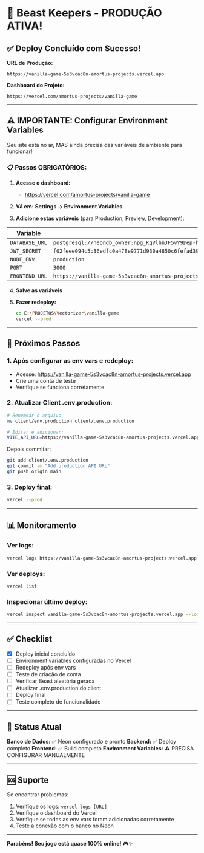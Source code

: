 # 🚀 Beast Keepers - PRODUÇÃO ATIVA!

## ✅ Deploy Concluído com Sucesso!

**URL de Produção:**
```
https://vanilla-game-5s3vcac8n-amortus-projects.vercel.app
```

**Dashboard do Projeto:**
```
https://vercel.com/amortus-projects/vanilla-game
```

---

## ⚠️ IMPORTANTE: Configurar Environment Variables

Seu site está no ar, MAS ainda precisa das variáveis de ambiente para funcionar!

### 📋 Passos OBRIGATÓRIOS:

1. **Acesse o dashboard:**
   - https://vercel.com/amortus-projects/vanilla-game

2. **Vá em: Settings → Environment Variables**

3. **Adicione estas variáveis** (para Production, Preview, Development):

| Variable | Value |
|----------|-------|
| `DATABASE_URL` | `postgresql://neondb_owner:npg_KqVlhnJF5vY9@ep-holy-queen-acfaysb1-pooler.sa-east-1.aws.neon.tech/neondb?sslmode=require` |
| `JWT_SECRET` | `f02feee094c5b36edfc0a478e9771d930a4850c6fefad3935d54725ed632d78288c9c7dd859501a85a213e1fa1a9be36d6e680c880aa95fdbb3cd153a170d8a0` |
| `NODE_ENV` | `production` |
| `PORT` | `3000` |
| `FRONTEND_URL` | `https://vanilla-game-5s3vcac8n-amortus-projects.vercel.app` |

4. **Salve as variáveis**

5. **Fazer redeploy:**
   ```bash
   cd E:\PROJETOS\Vectorizer\vanilla-game
   vercel --prod
   ```

---

## 🔧 Próximos Passos

### 1. Após configurar as env vars e redeploy:

- Acesse: https://vanilla-game-5s3vcac8n-amortus-projects.vercel.app
- Crie uma conta de teste
- Verifique se funciona corretamente

### 2. Atualizar Client .env.production:

```bash
# Renomear o arquivo
mv client/env.production client/.env.production

# Editar e adicionar:
VITE_API_URL=https://vanilla-game-5s3vcac8n-amortus-projects.vercel.app/api
```

Depois commitar:
```bash
git add client/.env.production
git commit -m "Add production API URL"
git push origin main
```

### 3. Deploy final:

```bash
vercel --prod
```

---

## 📊 Monitoramento

### Ver logs:
```bash
vercel logs https://vanilla-game-5s3vcac8n-amortus-projects.vercel.app
```

### Ver deploys:
```bash
vercel list
```

### Inspecionar último deploy:
```bash
vercel inspect vanilla-game-5s3vcac8n-amortus-projects.vercel.app --logs
```

---

## ✅ Checklist

- [x] Deploy inicial concluído
- [ ] Environment variables configuradas no Vercel
- [ ] Redeploy após env vars
- [ ] Teste de criação de conta
- [ ] Verificar Beast aleatória gerada
- [ ] Atualizar .env.production do client
- [ ] Deploy final
- [ ] Teste completo de funcionalidade

---

## 🎯 Status Atual

**Banco de Dados:** ✅ Neon configurado e pronto
**Backend:** ✅ Deploy completo
**Frontend:** ✅ Build completo
**Environment Variables:** ⚠️ PRECISA CONFIGURAR MANUALMENTE

---

## 🆘 Suporte

Se encontrar problemas:

1. Verifique os logs: `vercel logs [URL]`
2. Verifique o dashboard do Vercel
3. Verifique se todas as env vars foram adicionadas corretamente
4. Teste a conexão com o banco no Neon

---

**Parabéns! Seu jogo está quase 100% online!** 🎮✨

